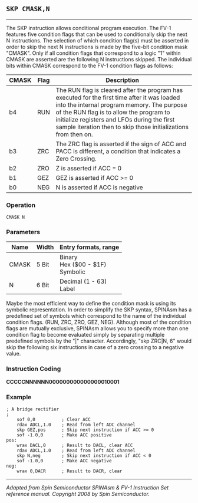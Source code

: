 ## `SKP CMASK,N`

------------------

The SKP instruction allows conditional program execution. The FV-1 features five condition flags that can be used to conditionally skip the next N instructions. The selection of which condition flag(s) must be asserted in order to skip the next N instructions is made by the five-bit condition mask "CMASK". Only if all condition flags that correspond to a logic "1" within CMASK are asserted are the following N instructions skipped. The individual bits within CMASK correspond to the FV-1 condition flags as follows:

| CMASK | Flag | Description |
| --- | --- | --- |
| b4 | RUN | The RUN flag is cleared after the program has executed for the first time after it was loaded into the internal program memory. The purpose of the RUN flag is to allow the program to initialize registers and LFOs during the first sample iteration then to skip those initializations from then on. |
| b3 | ZRC | The ZRC flag is asserted if the sign of ACC and PACC is different, a condition that indicates a Zero Crossing. |
| b2 | ZRO | Z is asserted if ACC = 0 |
| b1 | GEZ | GEZ is asserted if ACC >= 0 |
| b0 | NEG | N is asserted if ACC is negative |

### Operation
`CMASK N`

### Parameters
| Name | Width | Entry formats, range |
| --- | --- | --- |
| CMASK | 5 Bit | Binary<br>Hex ($00 - $1F)<br>Symbolic |
| N | 6 Bit | Decimal (1 - 63)<br>Label |

Maybe the most efficient way to define the condition mask is using its symbolic representation. In order to simplify the SKP syntax, SPINAsm has a predefined set of symbols which correspond to the name of the individual condition flags. (RUN, ZRC, ZRO, GEZ, NEG). Although most of the condition flags are mutually exclusive, SPINAsm allows you to specify more than one condition flag to become evaluated simply by separating multiple predefined symbols by the "|" character. Accordingly, "skp ZRC|N, 6" would skip the following six instructions in case of a zero crossing to a negative value.

### Instruction Coding
**CCCCCNNNNNN000000000000000010001**

### Example
```assembly
; A bridge rectifier
;
    sof 0,0          ; Clear ACC 
    rdax ADCL,1.0    ; Read from left ADC channel
    skp GEZ,pos      ; Skip next instruction if ACC >= 0
    sof -1.0,0       ; Make ACC positive
pos:
    wrax DACL,0      ; Result to DACL, clear ACC
    rdax ADCL,1.0    ; Read from left ADC channel
    skp N,neg        ; Skip next instruction if ACC < 0
    sof -1.0,0       ; Make ACC negative
neg:
    wrax 0,DACR      ; Result to DACR, clear
```

------------------
*Adapted from Spin Semiconductor SPINAsm & FV-1 Instruction Set reference manual. Copyright 2008 by Spin Semiconductor.*